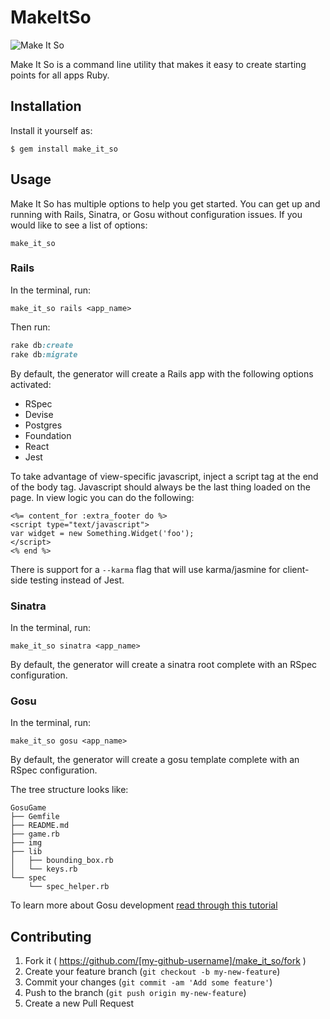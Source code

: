 # MakeItSo

![Make It So](http://images.simplysyndicated.com/wp-content/uploads/2014/07/make-it-so-captain.jpg)

Make It So is a command line utility that makes it easy to create starting points
for all apps Ruby.

## Installation

Install it yourself as:

    $ gem install make_it_so

## Usage

Make It So has multiple options to help you get started.  You can get up and running with Rails, Sinatra, or Gosu without configuration issues.  If you would like to see a list of options:

```no-highlight
make_it_so
```

### Rails

In the terminal, run:

```no-highlight
make_it_so rails <app_name>
```

Then run:

```ruby
rake db:create
rake db:migrate
```

By default, the generator will create a Rails app with the following options activated:

- RSpec
- Devise
- Postgres
- Foundation
- React
- Jest

To take advantage of view-specific javascript, inject a script tag at the end of the body tag. Javascript should always be the last thing loaded on the page. In view logic you can do the following:

```erb
<%= content_for :extra_footer do %>
<script type="text/javascript">
var widget = new Something.Widget('foo');
</script>
<% end %>
```

There is support for a `--karma` flag that will use karma/jasmine for client-side testing instead of Jest.

### Sinatra

In the terminal, run:

```no-highlight
make_it_so sinatra <app_name>
```

By default, the generator will create a sinatra root complete with an RSpec configuration.

### Gosu

In the terminal, run:
```no-highlight
make_it_so gosu <app_name>
```

By default, the generator will create a gosu template complete with an RSpec configuration.

The tree structure looks like:  

```no-highlight  
GosuGame
├── Gemfile
├── README.md
├── game.rb
├── img
├── lib
│   ├── bounding_box.rb
│   └── keys.rb
└── spec
    └── spec_helper.rb
```  

To learn more about Gosu development [read through this tutorial](https://github.com/SpencerCDixon/Gosu-Tutorial)

## Contributing

1. Fork it ( https://github.com/[my-github-username]/make_it_so/fork )
2. Create your feature branch (`git checkout -b my-new-feature`)
3. Commit your changes (`git commit -am 'Add some feature'`)
4. Push to the branch (`git push origin my-new-feature`)
5. Create a new Pull Request
